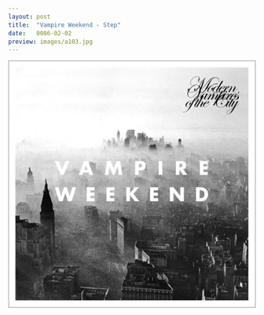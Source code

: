 ```yaml
---
layout: post
title:  "Vampire Weekend - Step"
date:   0086-02-02
preview: images/a103.jpg
---
```


![Vampire Weekend - Modern Vampires Of The City](/images/a103.jpg)
